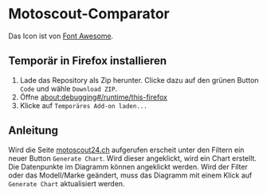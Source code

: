 # Motoscout-Comparator

Das Icon ist von [Font Awesome](https://fontawesome.com/).

## Temporär in Firefox installieren

1. Lade das Repository als Zip herunter. Clicke dazu auf den grünen Button `Code` und wähle `Download ZIP`.
1. Öffne [about:debugging#/runtime/this-firefox](about:debugging#/runtime/this-firefox)
1. Klicke auf `Temporäres Add-on laden...`

## Anleitung

Wird die Seite [motoscout24.ch](https://www.motoscout24.ch) aufgerufen erscheit unter den Filtern ein neuer Button `Generate Chart`. Wird dieser angeklickt, wird ein Chart erstellt. Die Datenpunkte im Diagramm können angeklickt werden. Wird der Filter oder das Modell/Marke geändert, muss das Diagramm mit einem Klick auf `Generate Chart` aktualisiert werden.

